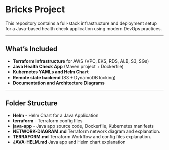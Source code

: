 # Bricks Project

This repository contains a full-stack infrastructure and deployment setup for a Java-based health check application using modern DevOps practices.

---

##  What’s Included

-  **Terraform Infrastructure** for AWS (VPC, EKS, RDS, ALB, S3, SGs)
-  **Java Health Check App** (Maven project + Dockerfile)
-  **Kubernetes YAMLs and Helm Chart**
-  **Remote state backend** (S3 + DynamoDB locking)
-  **Documentation and Architecture Diagrams**

---

##  Folder Structure

- **Helm** - Helm Chart for a Java Application
- **terraform** - Terraform config files
- **java-app** - Java app source code, Dockerfile, Kubernetes manifests
- **NETWORK-DIAGRAM.md** Terraform network diagram and explanation.
- **TERRAFORM.md** Terraform Workflow and config files explanation.
- **JAVA-HELM.md** Java app and Helm chart explanation
